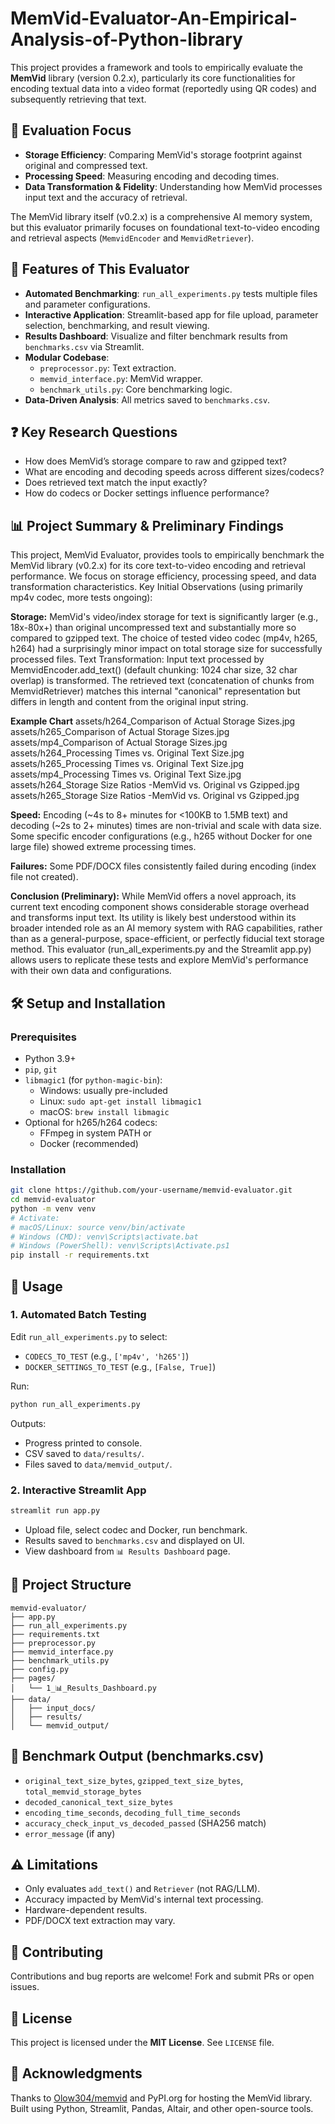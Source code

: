 # MemVid-Evaluator-An-Empirical-Analysis-of-Python-library


This project provides a framework and tools to empirically evaluate the **MemVid** library (version 0.2.x), particularly its core functionalities for encoding textual data into a video format (reportedly using QR codes) and subsequently retrieving that text.

## 📌 Evaluation Focus

- **Storage Efficiency**: Comparing MemVid's storage footprint against original and compressed text.
- **Processing Speed**: Measuring encoding and decoding times.
- **Data Transformation & Fidelity**: Understanding how MemVid processes input text and the accuracy of retrieval.

The MemVid library itself (v0.2.x) is a comprehensive AI memory system, but this evaluator primarily focuses on foundational text-to-video encoding and retrieval aspects (`MemvidEncoder` and `MemvidRetriever`).

## 🚀 Features of This Evaluator

- **Automated Benchmarking**: `run_all_experiments.py` tests multiple files and parameter configurations.
- **Interactive Application**: Streamlit-based app for file upload, parameter selection, benchmarking, and result viewing.
- **Results Dashboard**: Visualize and filter benchmark results from `benchmarks.csv` via Streamlit.
- **Modular Codebase**:
  - `preprocessor.py`: Text extraction.
  - `memvid_interface.py`: MemVid wrapper.
  - `benchmark_utils.py`: Core benchmarking logic.
- **Data-Driven Analysis**: All metrics saved to `benchmarks.csv`.

## ❓ Key Research Questions

- How does MemVid’s storage compare to raw and gzipped text?
- What are encoding and decoding speeds across different sizes/codecs?
- Does retrieved text match the input exactly?
- How do codecs or Docker settings influence performance?

## 📊 Project Summary & Preliminary Findings

This project, MemVid Evaluator, provides tools to empirically benchmark the MemVid library (v0.2.x) for its core text-to-video encoding and retrieval performance. We focus on storage efficiency, processing speed, and data transformation characteristics.
Key Initial Observations (using primarily mp4v codec, more tests ongoing):

**Storage:** MemVid's video/index storage for text is significantly larger (e.g., 18x-80x+) than original uncompressed text and substantially more so compared to gzipped text. The choice of tested video codec (mp4v, h265, h264) had a surprisingly minor impact on total storage size for successfully processed files.
Text Transformation: Input text processed by MemvidEncoder.add_text() (default chunking: 1024 char size, 32 char overlap) is transformed. The retrieved text (concatenation of chunks from MemvidRetriever) matches this internal "canonical" representation but differs in length and content from the original input string.

**Example Chart**
assets/h264_Comparison of Actual Storage Sizes.jpg
assets/h265_Comparison of Actual Storage Sizes.jpg
assets/mp4_Comparison of Actual Storage Sizes.jpg
assets/h264_Processing Times vs. Original Text Size.jpg
assets/h265_Processing Times vs. Original Text Size.jpg
assets/mp4_Processing Times vs. Original Text Size.jpg
assets/h264_Storage Size Ratios -MemVid vs. Original vs Gzipped.jpg
assets/h265_Storage Size Ratios -MemVid vs. Original vs Gzipped.jpg

**Speed:** Encoding (~4s to 8+ minutes for <100KB to 1.5MB text) and decoding (~2s to 2+ minutes) times are non-trivial and scale with data size. Some specific encoder configurations (e.g., h265 without Docker for one large file) showed extreme processing times.

**Failures:** Some PDF/DOCX files consistently failed during encoding (index file not created).

**Conclusion (Preliminary):** While MemVid offers a novel approach, its current text encoding component shows considerable storage overhead and transforms input text. Its utility is likely best understood within its broader intended role as an AI memory system with RAG capabilities, rather than as a general-purpose, space-efficient, or perfectly fiducial text storage method.
This evaluator (run_all_experiments.py and the Streamlit app.py) allows users to replicate these tests and explore MemVid's performance with their own data and configurations.


## 🛠️ Setup and Installation

### Prerequisites

- Python 3.9+
- `pip`, `git`
- `libmagic1` (for `python-magic-bin`): 
  - Windows: usually pre-included
  - Linux: `sudo apt-get install libmagic1`
  - macOS: `brew install libmagic`
- Optional for h265/h264 codecs:
  - FFmpeg in system PATH or
  - Docker (recommended)

### Installation

```bash
git clone https://github.com/your-username/memvid-evaluator.git
cd memvid-evaluator
python -m venv venv
# Activate:
# macOS/Linux: source venv/bin/activate
# Windows (CMD): venv\Scripts\activate.bat
# Windows (PowerShell): venv\Scripts\Activate.ps1
pip install -r requirements.txt
```

## 🚀 Usage

### 1. Automated Batch Testing

Edit `run_all_experiments.py` to select:
- `CODECS_TO_TEST` (e.g., `['mp4v', 'h265']`)
- `DOCKER_SETTINGS_TO_TEST` (e.g., `[False, True]`)

Run:
```bash
python run_all_experiments.py
```

Outputs:
- Progress printed to console.
- CSV saved to `data/results/`.
- Files saved to `data/memvid_output/`.

### 2. Interactive Streamlit App

```bash
streamlit run app.py
```

- Upload file, select codec and Docker, run benchmark.
- Results saved to `benchmarks.csv` and displayed on UI.
- View dashboard from `📊 Results Dashboard` page.

## 📁 Project Structure

```
memvid-evaluator/
├── app.py
├── run_all_experiments.py
├── requirements.txt
├── preprocessor.py
├── memvid_interface.py
├── benchmark_utils.py
├── config.py
├── pages/
│   └── 1_📊_Results_Dashboard.py
├── data/
│   ├── input_docs/
│   ├── results/
│   └── memvid_output/
```

## 📜 Benchmark Output (benchmarks.csv)

- `original_text_size_bytes`, `gzipped_text_size_bytes`, `total_memvid_storage_bytes`
- `decoded_canonical_text_size_bytes`
- `encoding_time_seconds`, `decoding_full_time_seconds`
- `accuracy_check_input_vs_decoded_passed` (SHA256 match)
- `error_message` (if any)

## ⚠️ Limitations

- Only evaluates `add_text()` and `Retriever` (not RAG/LLM).
- Accuracy impacted by MemVid's internal text processing.
- Hardware-dependent results.
- PDF/DOCX text extraction may vary.

## 🤝 Contributing

Contributions and bug reports are welcome! Fork and submit PRs or open issues.

## 📄 License

This project is licensed under the **MIT License**. See `LICENSE` file.

## 🙏 Acknowledgments

Thanks to [Olow304/memvid](https://github.com/Olow304/memvid) and PyPI.org for hosting the MemVid library.
Built using Python, Streamlit, Pandas, Altair, and other open-source tools.
